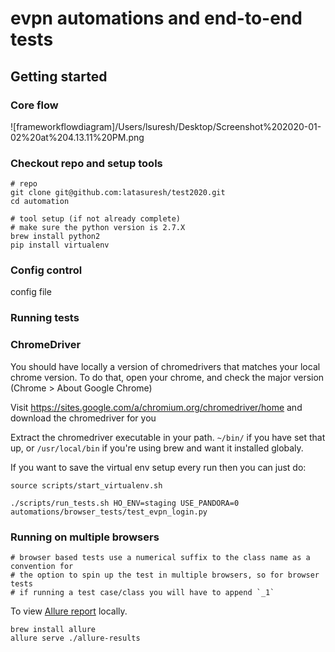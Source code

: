 # evpn automations and end-to-end tests
  
## Getting started ##

### Core flow

![frameworkflowdiagram]/Users/lsuresh/Desktop/Screenshot%202020-01-02%20at%204.13.11%20PM.png

### Checkout repo and setup tools ###
```
# repo
git clone git@github.com:latasuresh/test2020.git
cd automation

# tool setup (if not already complete)
# make sure the python version is 2.7.X
brew install python2
pip install virtualenv
```

### Config control

config file

### Running tests ###

### ChromeDriver

You should have locally a version of chromedrivers that matches your local chrome version. To do that, open your chrome, and check the major version (Chrome > About Google Chrome)

Visit https://sites.google.com/a/chromium.org/chromedriver/home and download the chromedriver for you

Extract the chromedriver executable in your path. `~/bin/` if you have set that up, or `/usr/local/bin` if you're using brew and want it installed globaly.

If you want to save the virtual env setup every run then you can just do:

```
source scripts/start_virtualenv.sh
```

```
./scripts/run_tests.sh HO_ENV=staging USE_PANDORA=0 automations/browser_tests/test_evpn_login.py
```

### Running on multiple browsers

```
# browser based tests use a numerical suffix to the class name as a convention for
# the option to spin up the test in multiple browsers, so for browser tests
# if running a test case/class you will have to append `_1`
```


To view [Allure report](https://docs.qameta.io/allure/#_report_generation) locally.
```
brew install allure
allure serve ./allure-results
